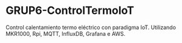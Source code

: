 # GRUP6-ControlTermoIoT
Control calentamiento termo eléctrico con paradigma IoT. Utilizando MKR1000, Rpi, MQTT, InfluxDB, Grafana e AWS.
